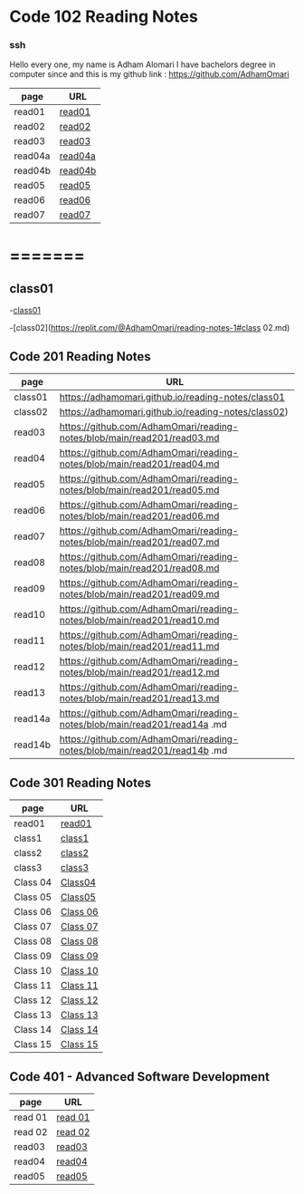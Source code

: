 # Code 102 Reading Notes

### ssh
 Hello every one, my name is Adham Alomari 
  I have bachelors degree in computer since and this is 
  my github link : https://github.com/AdhamOmari

| page  | URL                  |
| ---   | ---                  |
|read01| [read01](read01.md)   |
|read02|[read02](read02.md)    |
|read03|[read03](read03.md)    |
|read04a|[read04a](read04a.md )|
|read04b|[read04b](read04b.md) |
|read05|[read05](read05.md)   |
|read06|[read06](read06.md)   |
|read07|[read07](read07.md)   |
=======
=======
## class01
-[class01](https://replit.com/@AdhamOmari/reading-notes-1#class01.md)

-[class02](https://replit.com/@AdhamOmari/reading-notes-1#class 02.md)



 ## Code 201 Reading Notes
 
| page    | URL                  |
| ---     | ---                  |
|class01   |https://adhamomari.github.io/reading-notes/class01 |
|class02   |https://adhamomari.github.io/reading-notes/class02)|
|read03   |https://github.com/AdhamOmari/reading-notes/blob/main/read201/read03.md|
|read04   |https://github.com/AdhamOmari/reading-notes/blob/main/read201/read04.md|
|read05   |https://github.com/AdhamOmari/reading-notes/blob/main/read201/read05.md|
|read06   |https://github.com/AdhamOmari/reading-notes/blob/main/read201/read06.md|
|read07   |https://github.com/AdhamOmari/reading-notes/blob/main/read201/read07.md|
|read08   |https://github.com/AdhamOmari/reading-notes/blob/main/read201/read08.md|
|read09   |https://github.com/AdhamOmari/reading-notes/blob/main/read201/read09.md|
|read10   |https://github.com/AdhamOmari/reading-notes/blob/main/read201/read10.md|
|read11   |https://github.com/AdhamOmari/reading-notes/blob/main/read201/read11.md|
|read12   |https://github.com/AdhamOmari/reading-notes/blob/main/read201/read12.md|
|read13   |https://github.com/AdhamOmari/reading-notes/blob/main/read201/read13.md|
|read14a   |https://github.com/AdhamOmari/reading-notes/blob/main/read201/read14a .md|
|read14b   |https://github.com/AdhamOmari/reading-notes/blob/main/read201/read14b .md|



## Code 301 Reading Notes
 
| page    | URL                  |
| ---     | ---                  |
|read01 |[read01](https://adhamomari.github.io/reading-notes/read301/read01) |
|class1 |[class1](https://adhamomari.github.io/reading-notes/read301/class1)|
|class2 |[class2](https://adhamomari.github.io/reading-notes/read301/class2)|
|class3 |[class3](https://adhamomari.github.io/reading-notes/read301/class3)|
|Class 04 |[Class04 ](https://adhamomari.github.io/reading-notes/read301/Class04 )|
|Class 05 |[Class05 ](https://adhamomari.github.io/reading-notes/read301/Class05 )|
|Class 06 |[Class 06 ](https://adhamomari.github.io/reading-notes/read301/Class06 )|
|Class 07 |[Class 07 ](https://adhamomari.github.io/reading-notes/read301/Class07 )|
|Class 08 |[Class 08 ](https://adhamomari.github.io/reading-notes/read301/Class08 )|
|Class 09 |[Class 09 ](https://adhamomari.github.io/reading-notes/read301/Class09 )|
|Class 10 |[Class 10 ](https://adhamomari.github.io/reading-notes/read301/Class10 )|
|Class 11 |[Class 11 ](https://adhamomari.github.io/reading-notes/read301/Class11 )|
|Class 12 |[Class 12 ](https://adhamomari.github.io/reading-notes/read301/Class12 )|
|Class 13 |[Class 13 ](https://adhamomari.github.io/reading-notes/read301/Class13 )|
|Class 14 |[Class 14 ](https://adhamomari.github.io/reading-notes/read301/Class14 )|
|Class 15 |[Class 15 ](https://adhamomari.github.io/reading-notes/read301/Class15 )|


## Code 401 - Advanced Software Development

| page    | URL                  |
| ---     | ---                  |
|read 01 |[read 01 ](https://github.com/AdhamOmari/reading-notes/blob/main/Code%20401%20-%20Advanced%20Software%20Development/read01.md)|
|read 02 |[read 02 ](https://github.com/AdhamOmari/reading-notes/blob/main/Code%20401%20-%20Advanced%20Software%20Development/read02.md)|
|read03 |[read03 ](https://github.com/AdhamOmari/reading-notes/blob/main/Code%20401%20-%20Advanced%20Software%20Development/read03.md)|
|read04 |[read04 ](https://github.com/AdhamOmari/reading-notes/blob/main/Code%20401%20-%20Advanced%20Software%20Development/read04.md)|
|read05 |[read05 ](https://github.com/AdhamOmari/reading-notes/blob/main/Code%20401%20-%20Advanced%20Software%20Development/read05)|



